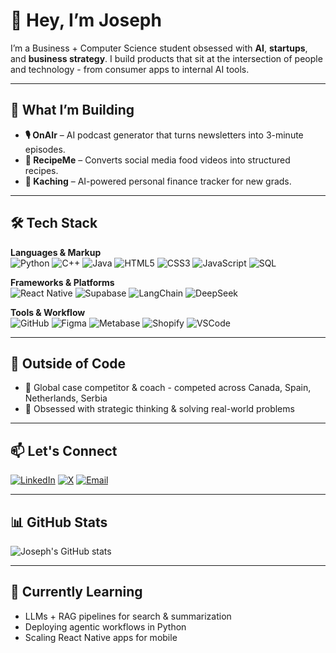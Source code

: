 # 👋 Hey, I’m Joseph

I’m a Business + Computer Science student obsessed with **AI**, **startups**, and **business strategy**. I build products that sit at the intersection of people and technology - from consumer apps to internal AI tools.

---

## 🚀 What I’m Building

- **🎙️ OnAIr** – AI podcast generator that turns newsletters into 3-minute episodes.
- **📱 RecipeMe** – Converts social media food videos into structured recipes.
- **💸 Kaching** – AI-powered personal finance tracker for new grads.

---

## 🛠️ Tech Stack

**Languages & Markup**  
![Python](https://img.shields.io/badge/Python-3670A0?style=for-the-badge&logo=python&logoColor=white)
![C++](https://img.shields.io/badge/C++-00599C?style=for-the-badge&logo=cplusplus&logoColor=white)
![Java](https://img.shields.io/badge/Java-ED8B00?style=for-the-badge&logo=java&logoColor=white)
![HTML5](https://img.shields.io/badge/HTML5-E34F26?style=for-the-badge&logo=html5&logoColor=white)
![CSS3](https://img.shields.io/badge/CSS3-1572B6?style=for-the-badge&logo=css3&logoColor=white)
![JavaScript](https://img.shields.io/badge/JavaScript-F7DF1E?style=for-the-badge&logo=javascript&logoColor=black)
![SQL](https://img.shields.io/badge/SQL-003B57?style=for-the-badge&logo=postgresql&logoColor=white)

**Frameworks & Platforms**  
![React Native](https://img.shields.io/badge/React_Native-61DAFB?style=for-the-badge&logo=react&logoColor=black)
![Supabase](https://img.shields.io/badge/Supabase-3ECF8E?style=for-the-badge&logo=supabase&logoColor=white)
![LangChain](https://img.shields.io/badge/LangChain-000000?style=for-the-badge&logo=openai&logoColor=white)
![DeepSeek](https://img.shields.io/badge/DeepSeek-F37335?style=for-the-badge)

**Tools & Workflow**  
![GitHub](https://img.shields.io/badge/GitHub-181717?style=for-the-badge&logo=github&logoColor=white)
![Figma](https://img.shields.io/badge/Figma-F24E1E?style=for-the-badge&logo=figma&logoColor=white)
![Metabase](https://img.shields.io/badge/Metabase-509EE3?style=for-the-badge&logo=metabase&logoColor=white)
![Shopify](https://img.shields.io/badge/Shopify-7AB55C?style=for-the-badge&logo=shopify&logoColor=white)
![VSCode](https://img.shields.io/badge/VS_Code-007ACC?style=for-the-badge&logo=visual-studio-code&logoColor=white)

---

## 💼 Outside of Code

- 🧠 Global case competitor & coach - competed across Canada, Spain, Netherlands, Serbia
- 🧩 Obsessed with strategic thinking & solving real-world problems

---

## 📫 Let's Connect

[![LinkedIn](https://img.shields.io/badge/LinkedIn-0A66C2?style=for-the-badge&logo=linkedin&logoColor=white)](https://www.linkedin.com/in/josephbath/)
[![X](https://img.shields.io/badge/X-000000?style=for-the-badge&logo=twitter&logoColor=white)](https://x.com/yourhandle)
[![Email](https://img.shields.io/badge/Email-D14836?style=for-the-badge&logo=gmail&logoColor=white)](mailto:your@email.com)

---

## 📊 GitHub Stats

![Joseph's GitHub stats](https://github-readme-stats.vercel.app/api?username=josephbath&show_icons=true&hide=issues&theme=default)

---

## 🧪 Currently Learning

- LLMs + RAG pipelines for search & summarization  
- Deploying agentic workflows in Python  
- Scaling React Native apps for mobile
